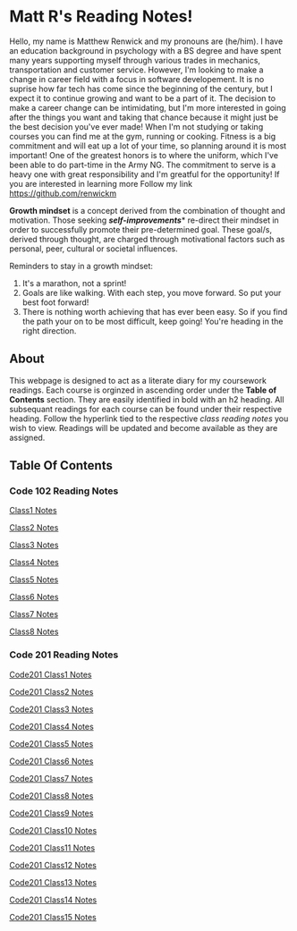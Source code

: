 # Matt R's Reading Notes!

Hello, my name is Matthew Renwick and my pronouns are (he/him). I have an education background in psychology with a BS degree and have spent many years supporting myself through various trades in mechanics, transportation and customer service. However, I'm looking to make a change in career field with a focus in software developement. It is no suprise how far tech has come since the beginning of the century, but I expect it to continue growing and want to be a part of it. The decision to make a career change can be intimidating, but I'm more interested in going after the things you want and taking that chance because it might just be the best decision you've ever made! When I'm not studying or taking courses you can find me at the gym, running or cooking. Fitness is a big commitment and will eat up a lot of your time, so planning around it is most important! One of the greatest honors is to where the uniform, which I've been able to do part-time in the Army NG. The commitment to serve is a heavy one with great responsibility and I'm greatful for the opportunity! If you are interested in learning more Follow my link <https://github.com/renwickm>

**Growth mindset** is a concept derived from the combination of thought and motivation. Those seeking ***self-improvements**** re-direct their mindset in order to successfully promote their pre-determined goal. These goal/s, derived through thought, are charged through motivational factors such as personal, peer, cultural or societal influences. 

Reminders to stay in a growth mindset:

1. It's a marathon, not a sprint!
2. Goals are like walking. With each step, you move forward. So put your best foot forward!
3. There is nothing worth achieving that has ever been easy. So if you find the path your on to be most difficult, keep going! You're heading in the right direction.

## About

This webpage is designed to act as a literate diary for my coursework readings. Each course is orginzed in ascending order under the **Table of Contents** section. They are easily identified in bold with an h2 heading. All subsequant readings for each course can be found under their respective heading. Follow the hyperlink tied to the respective *class reading notes* you wish to view. Readings will be updated and become available as they are assigned.  

## Table Of Contents

### Code 102 Reading Notes

[Class1 Notes](/class1_102.md)

[Class2 Notes](/class2_102.md)

[Class3 Notes](/class3_102.md)

[Class4 Notes](/class4_102.md)

[Class5 Notes](/class5_102.md)

[Class6 Notes](/class6_102.md)

[Class7 Notes](/class7_102.md)

[Class8 Notes](/class8_102.md)

### Code 201 Reading Notes

[Code201 Class1 Notes](/class-01.md)

[Code201 Class2 Notes](/class-02.md)

[Code201 Class3 Notes](/class-03.md)

[Code201 Class4 Notes](/class-04.md)

[Code201 Class5 Notes](/class-05.md)

[Code201 Class6 Notes](/class-06.md)

[Code201 Class7 Notes](/class-07.md)

[Code201 Class8 Notes](/class-08.md)

[Code201 Class9 Notes](/class-09.md)

[Code201 Class10 Notes](#fragment)

[Code201 Class11 Notes](#fragment)

[Code201 Class12 Notes](#fragment)

[Code201 Class13 Notes](#fragment)

[Code201 Class14 Notes](#fragment)

[Code201 Class15 Notes](#fragment)
